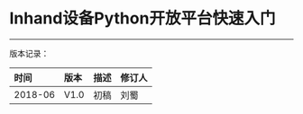 # Inhand设备Python开放平台快速入门

---



版本记录：

| 时间 | 版本 | 描述 | 修订人 |
| :--- | :--- | :--- | :--- |
| 2018-06 | V1.0 | 初稿 | 刘蜀 |



